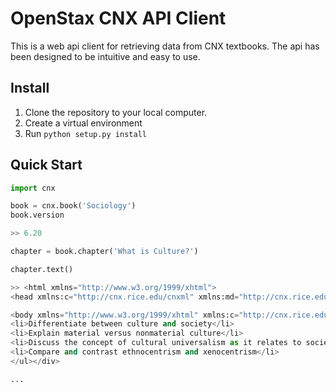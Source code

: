 # OpenStax CNX API Client

This is a web api client for retrieving data from CNX textbooks. The api has been designed to be intuitive and easy to use.

## Install

1. Clone the repository to your local computer. 
2. Create a virtual environment
3. Run `python setup.py install`

## Quick Start

```python
import cnx

book = cnx.book('Sociology')
book.version

>> 6.20

chapter = book.chapter('What is Culture?')

chapter.text()

>> <html xmlns="http://www.w3.org/1999/xhtml">
<head xmlns:c="http://cnx.rice.edu/cnxml" xmlns:md="http://cnx.rice.edu/mdml"><title>What Is Culture?</title><meta name="created-time" content="2015/01/20 05:12:34 -0600"/><meta name="revised-time" content="2015/03/13 09:37:38.363 GMT-5"/><meta name="author" content="OpenStaxCollege"/><meta name="licensor" content="OSCRiceUniversity"/><meta name="license" content="http://creativecommons.org/licenses/by/4.0/"/><meta name="keywords" content="Cultural imperialism, Cultural relativism, Cultural universals, Culture shock, Ethnocentrism, Material culture, Nonmaterial culture, Society, Xenocentrism"/><meta name="subject" content="Social Sciences"/></head>

<body xmlns="http://www.w3.org/1999/xhtml" xmlns:c="http://cnx.rice.edu/cnxml" xmlns:md="http://cnx.rice.edu/mdml" xmlns:qml="http://cnx.rice.edu/qml/1.0" xmlns:mod="http://cnx.rice.edu/#moduleIds" xmlns:bib="http://bibtexml.sf.net/" xmlns:data="http://dev.w3.org/html5/spec/#custom"><div data-type="document-title">What Is Culture?</div><div data-type="abstract"><ul>
<li>Differentiate between culture and society</li>
<li>Explain material versus nonmaterial culture</li>
<li>Discuss the concept of cultural universalism as it relates to society</li>
<li>Compare and contrast ethnocentrism and xenocentrism</li>
</ul></div>

...
```


